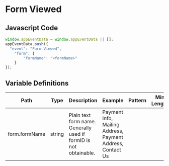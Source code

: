 # Form Viewed

### 

## Javascript Code
```js
window.appEventData = window.appEventData || [];
appEventData.push({
  "event": "Form Viewed",
    "form": {
        "formName": "<formName>"
    }
});
```

## Variable Definitions

|Path|Type|Description|Example|Pattern|Min Length|Max Length|Minimum|Maximum|Multiple Of|
| --- | --- | --- | --- | --- | --- | --- | --- | --- | --- |
|form.formName|string|Plain text form name. Generally used if formID is not obtainable. |Payment Info, Mailing Address, Payment Address, Contact Us|||||||




